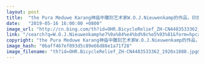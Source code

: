```yaml
---
layout: post
title:  "the Pura Meduwe Karang神庙中雕刻艺术家W.O.J.Nieuwenkamp的作品，印度尼西亚巴厘岛"
date:   "2019-05-16 16:00:00 +0800"
image_url: "http://cn.bing.com/th?id=OHR.BicycleRelief_ZH-CN4483533362_1920x1080.jpg&rf=LaDigue_1920x1080.jpg&pid=hp"
link: "/search?q=W.O.J.Nieuwenkamp%e7%9a%84%e4%bd%9c%e5%93%81&form=hpcapt&mkt=zh-cn"
copyright: "the Pura Meduwe Karang神庙中雕刻艺术家W.O.J.Nieuwenkamp的作品，印度尼西亚巴厘岛 (© John Elk III/Getty Images)"
image_hash: "0baff467ef093d5c89e66d88e1a71f28"
image_filename: "th?id=OHR.BicycleRelief_ZH-CN4483533362_1920x1080.jpg&rf=LaDigue_1920x1080.jpg&pid=hp"
---
```

